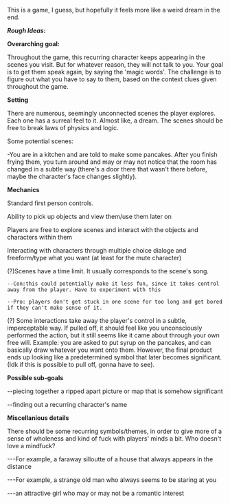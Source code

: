 This is a game, I guess, but hopefully it feels more like a weird dream in the end.

***Rough Ideas:***

**Overarching goal:**

Throughout the game, this recurring character keeps appearing in the scenes you visit. But for whatever reason, they will not talk to you.
Your goal is to get them speak again, by saying the 'magic words'. The challenge is to figure out what you have to say to them, based on the context clues given throughout the game.

**Setting**

There are numerous, seemingly unconnected scenes the player explores. Each one has a surreal feel to it. Almost like, a dream. The scenes should be free to break laws of physics and logic.

Some potential scenes:

-You are in a kitchen and are told to make some pancakes. After you finish frying them, you turn around and may or may not notice that the room has changed in a subtle way (there's a door there that wasn't there before, maybe the character's face changes slightly).

**Mechanics**

Standard first person controls.

Ability to pick up objects and view them/use them later on

Players are free to explore scenes and interact with the objects and characters within them

Interacting with characters through multiple choice dialoge and freeform/type what you want (at least for the mute character)

(?)Scenes have a time limit. It usually corresponds to the scene's song. 

	--Con:this could potentially make it less fun, since it takes control away from the player. Have to experiment with this
	
	--Pro: players don't get stuck in one scene for too long and get bored if they can't make sense of it.
	
(?) Some interactions take away the player's control in a subtle, imperceptable way. If pulled off, it should feel like you unconsciously performed the action, but it still seems like it came about through your own free will. Example: you are asked to put syrup on the pancakes, and can basically draw whatever you want onto them. However, the final product ends up looking like a predetermined symbol that later becomes significant. (Idk if this is possible to pull off, gonna have to see).



**Possible sub-goals**

--piecing together a ripped apart picture or map that is somehow significant

--finding out a recurring character's name


**Miscellanious details**

There should be some recurring symbols/themes, in order to give more of a sense of wholeness and kind of fuck with players' minds a bit. Who doesn't love a mindfuck?

---For example, a faraway silloutte of a house that always appears in the distance

---For example, a strange old man who always seems to be staring at you

---an attractive girl who may or may not be a romantic interest